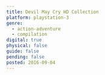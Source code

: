 ```yaml
---
title: Devil May Cry HD Collection
platform: playstation-3
genre:
  - action-adventure
  - compilation
digital: true
physical: false
guide: false
pending: false
posted: 2016-09-04
---
```

